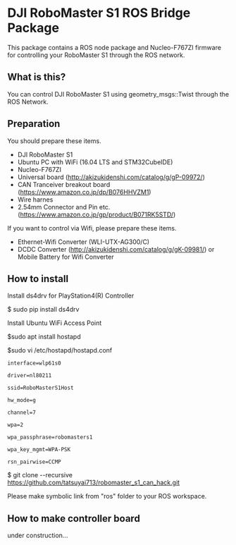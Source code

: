 # DJI RoboMaster S1 ROS Bridge Package

This package contains a ROS node package and Nucleo-F767ZI firmware for controlling your RoboMaster S1 through the ROS network.

## What is this?
You can control DJI RoboMaster S1 using geometry_msgs::Twist through the ROS Network.

## Preparation
You should prepare these items.
- DJI RoboMaster S1
- Ubuntu PC with WiFi (16.04 LTS and STM32CubeIDE)
- Nucleo-F767ZI
- Universal board (http://akizukidenshi.com/catalog/g/gP-09972/)
- CAN Tranceiver breakout board (https://www.amazon.co.jp/dp/B076HHVZM1) 
- Wire harnes
- 2.54mm Connector and Pin etc. (https://www.amazon.co.jp/gp/product/B071RK5STD/)

If you want to control via Wifi, please prepare these items.
- Ethernet-Wifi Converter (WLI-UTX-AG300/C)
- DCDC Converter (http://akizukidenshi.com/catalog/g/gK-09981/) or Mobile Battery for Wifi Converter

## How to install

Install ds4drv for PlayStation4(R) Controller

$ sudo pip install ds4drv

Install Ubuntu WiFi Access Point

$sudo apt install hostapd

$sudo vi /etc/hostapd/hostapd.conf

`interface=wlp61s0`

`driver=nl80211`

`ssid=RoboMasterS1Host`

`hw_mode=g`

`channel=7`

`wpa=2`

`wpa_passphrase=robomasters1`

`wpa_key_mgmt=WPA-PSK`

`rsn_pairwise=CCMP`

$ git clone --recursive https://github.com/tatsuyai713/robomaster_s1_can_hack.git

Please make symbolic link from "ros" folder to your ROS workspace.

## How to make controller board
under construction...
